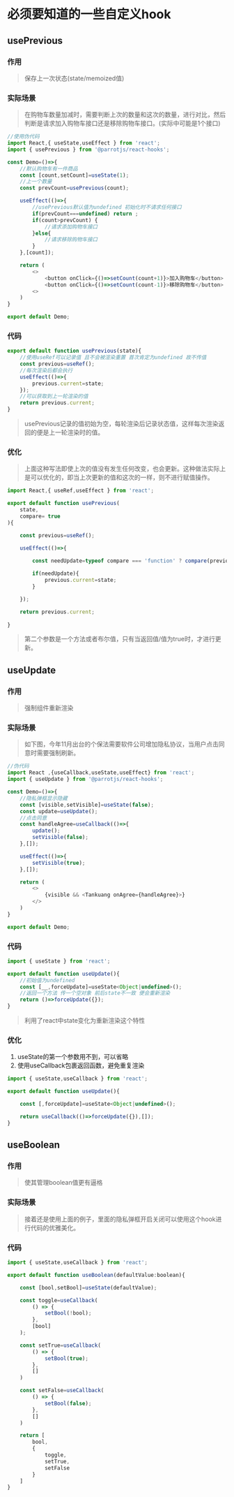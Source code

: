 # 必须要知道的一些自定义hook

## usePrevious

### 作用

> 保存上一次状态(state/memoized值)
### 实际场景

> 在购物车数量加减时，需要判断上次的数量和这次的数量，进行对比，然后判断是请求加入购物车接口还是移除购物车接口。(实际中可能是1个接口)

```js
//使用伪代码
import React,{ useState,useEffect } from 'react';
import { usePrevious } from '@parrotjs/react-hooks';

const Demo=()=>{
    //默认购物车有一件商品
    const [count,setCount]=useState(1);
    //上一个数量
    const prevCount=usePrevious(count);

    useEffect(()=>{
        //usePrevious默认值为undefined 初始化时不请求任何接口
        if(prevCount===undefined) return ;
        if(count>prevCount) {
            //请求添加购物车接口
        }else{
            //请求移除购物车接口
        }
    },[count]);

    return (
        <>
            <button onClick={()=>setCount(count+1)}>加入购物车</button>
            <button onClick={()=>setCount(count-1)}>移除购物车</button>
        <>
    )
}

export default Demo;
```

### 代码

```js
export default function usePrevious(state){
    //使用useRef可以记录值 且不会被渲染重置 首次肯定为undefined 故不传值
    const previous=useRef();
    //每次渲染后都会执行
    useEffect(()=>{
        previous.current=state;
    });
    //可以获取到上一轮渲染的值
    return previous.current;
}
```

> usePrevious记录的值初始为空，每轮渲染后记录状态值，这样每次渲染返回的便是上一轮渲染时的值。

### 优化

> 上面这种写法即使上次的值没有发生任何改变，也会更新。这种做法实际上是可以优化的，即当上次更新的值和这次的一样，则不进行赋值操作。

```js
import React,{ useRef,useEffect } from 'react'; 

export default function usePrevious(
    state,
    compare= true
){

    const previous=useRef();

    useEffect(()=>{
        
        const needUpdate=typeof compare === 'function' ? compare(previous.current,state) : compare;

        if(needUpdate){
            previous.current=state;
        }

    });

    return previous.current;
    
}
```

> 第二个参数是一个方法或者布尔值，只有当返回值/值为true时，才进行更新。

## useUpdate

### 作用

> 强制组件重新渲染

### 实际场景

> 如下图，今年11月出台的个保法需要软件公司增加隐私协议，当用户点击同意时需要强制刷新。

```js
//伪代码
import React ,{useCallback,useState,useEffect} from 'react';
import { useUpdate } from '@parrotjs/react-hooks';

const Demo=()=>{
    //隐私弹框显示隐藏 
    const [visible,setVisible]=useState(false);
    const update=useUpdate();
    //点击同意
    const handleAgree=useCallback(()=>{
        update();
        setVisible(false);
    },[]);

    useEffect(()=>{
        setVisible(true);
    },[]);

    return (
        <>
            {visible && <Tankuang onAgree={handleAgree}>}
        </>
    )
}

export default Demo;
```

### 代码

```js
import { useState } from 'react';

export default function useUpdate(){
    //初始值为undefined
    const [__,forceUpdate]=useState<Object|undefined>();
    //返回一个方法 传一个空对象 前后state不一致 便会重新渲染
    return ()=>forceUpdate({});
}
```

> 利用了react中state变化为重新渲染这个特性

### 优化

1. useState的第一个参数用不到，可以省略
2. 使用useCallback包裹返回函数，避免重复渲染

```js
import { useState,useCallback } from 'react';

export default function useUpdate(){

    const [,forceUpdate]=useState<Object|undefined>();

    return useCallback(()=>forceUpdate({}),[]);
}
```

## useBoolean

### 作用

> 使其管理boolean值更有逼格

### 实际场景

> 接着还是使用上面的例子，里面的隐私弹框开启关闭可以使用这个hook进行代码的优雅美化。

### 代码

```js
import { useState,useCallback } from 'react';

export default function useBoolean(defaultValue:boolean){

    const [bool,setBool]=useState(defaultValue);

    const toggle=useCallback(
        () => {
            setBool(!bool);
        },
        [bool]
    );

    const setTrue=useCallback(
        () => {
            setBool(true);
        },
        []
    )

    const setFalse=useCallback(
        () => {
            setBool(false);
        },
        []
    )

    return [
        bool,
        {
            toggle,
            setTrue,
            setFalse
        }
    ]
}
```